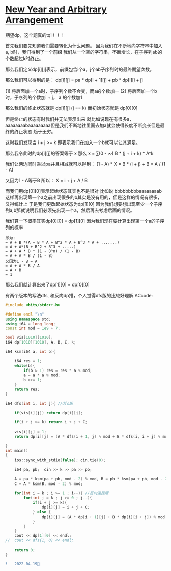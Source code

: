 #   [New Year and Arbitrary Arrangement](https://ac.nowcoder.com/acm/contest/32282/D)


  期望dp，这个题真的tql！！！
  
  
  首先我们要先知道我们需要转化为什么问题。
  因为我们在不断地向字符串中加入a, b时，我们得到了一个前缀
  我们从一个空的字符串，不断增长，在子序列ab的个数超过k时终止。
  
  那么我们定义dp[i][j]表示，前缀包含i个a，j个ab子序列时的最终期望次数。
  
  那么我们可以得到的是： dp[i][j] = pa * dp[i + 1][j] + pb * dp[i][i + j]
  
  (1) 将后面加一个a时，子序列个数不会变，而a的个数加一
  (2) 将后面加一个b时，子序列的个数加i + j， a 的个数加1
  
  那么我们的终止状态就是 dp[i][j] (j == k) 而初始状态就是 dp[0][0]
  
  但是终止的状态有时我们并无法表示出来
  就比如说现在有很多a，aaaaaaaabaaaaaaaaa但是我们不断地往里面去加a就会使得长度不断变长但是最终的终止状态
  趋于无穷。
  
  这时我们发现当 i + j >= k 即表示我们在加入一个b就可以让其满足。
  
  那么我令此时的dp[i][j]的答案等于 x
  那么  x = ∑(0 - ∞) B * (j + i + k) * A^k
  
   我们让两边同时乘以pa并且相减就可以得到：
   (1 - A) * X = B * (i + j) + B * A / (1 - A)
   
   又因为1 - A等于B
   所以：   X = i + j + A / B
   
   而我们用dp[0][0]表示起始状态其实也不是很对
   比如说 bbbbbbbbbaaaaaaaab
   这样再出现第一个a之前出现很多的b其实是没有用的，但是这样的情况有很多，又得统计上
   于是我们更改起始状态为dp[1][0]
   因为我们想要想出现至少一个子序列a,b那就说明我们必须先出现一个a，然后再去考虑后面的情况。
   
   我们算一下概率其实dp[0][0] = dp[1][0]
   因为我们现在要计算出现第一个a的子序列的概率
   
    即为：
    = A + B *(A + B * A + B^2 * A + B^3 * A + .......)
    = A + A*(B + B^2 + B^3 + .....)
    = A + A * B * (1 - B^n) / (1 - B)
    = A + A * B / (1 - B)
    又因为1 - B = A
    = A + A * B / A
    = A + B 
    = 1
    
   那么我们就计算出来了dp[1][0] = dp[0][0]
   
   有两个版本的写法dfs, 和反向dp推，个人觉得dfs版的比较好理解
ACcode:

```C++
#include <bits/stdc++.h>

#define endl "\n"
using namespace std;
using i64 = long long;
const int mod = 1e9 + 7;

bool vis[1010][1010];
i64 dp[1010][1010], A, B, C, k;

i64 ksm(i64 a, int b){
	
	i64 res = 1;
	while(b){
		if(b & 1) res = res * a % mod;
		a = a * a % mod;
		b >>= 1;
	}
	return res;
}

i64 dfs(int i, int j){ //dfs版
	
	if(vis[i][j]) return dp[i][j];
	
	if(i + j >= k) return i + j + C;
	
	vis[i][j] = 1;
	return dp[i][j] = (A * dfs(i + 1, j) % mod + B * dfs(i, i + j) % mod) % mod;
	
}
int main()
{
	ios::sync_with_stdio(false); cin.tie(0);
	
	i64 pa, pb;  cin >> k >> pa >> pb;
	
	A = pa * ksm(pa + pb, mod - 2) % mod, B = pb * ksm(pa + pb, mod - 2) % mod;
	C = A * ksm(B, mod - 2) % mod;
	
	for(int i = k ; i >= 1 ; i--){ //反向递推版
		for(int j = k ; j >= 0 ; j--){
			if(i + j >= k){
				dp[i][j] = i + j + C;
			} else {
				dp[i][j] = (A * dp[i + 1][j] + B * dp[i][i + j]) % mod;
			}
		}
	}
	cout << dp[1][0] << endl;
//	cout << dfs(1, 0) << endl;
	
	return 0;
}
```
```diff
!   2022-04-19🥣
```
